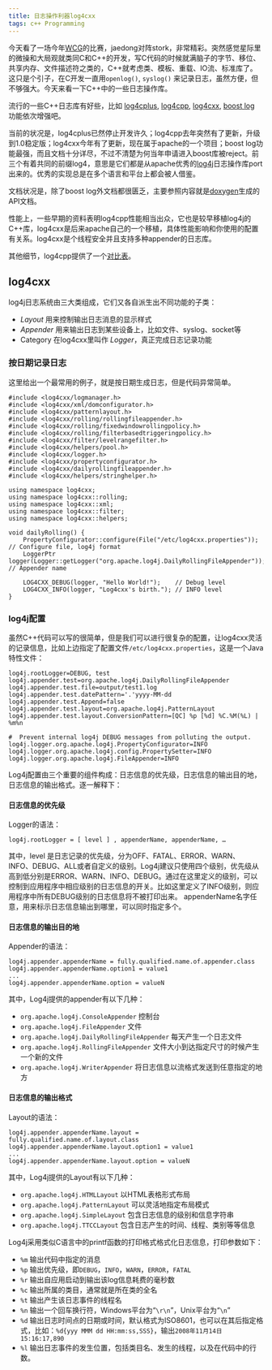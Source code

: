 ```yaml
---
title: 日志操作利器log4cxx
tags: c++ Programming
---
```


今天看了一场今年[WCG](http://en.wikipedia.org/wiki/World_Cyber_Games)的比赛，jaedong对阵stork，非常精彩。突然感觉星际里的微操和大局观就类同C和C++的开发，写C代码的时候就满脑子的字节、移位、共享内存、文件描述符之类的，C++就考虑类、模板、重载、IO流、标准库了。这只是个引子，在C开发一直用`openlog()`, `syslog()` 来记录日志，虽然方便，但不够强大。今天来看一下C++中的一些日志操作库。

流行的一些C++日志库有好些，比如 [log4cplus](http://log4cplus.sourceforge.net), [log4cpp](http://log4cpp.sourceforge.net), [log4cxx](http://logging.apache.org/log4cxx), [boost log](http://torjo.com/) 功能依次增强吧。

当前的状况是，log4cplus已然停止开发许久；log4cpp去年突然有了更新，升级到1.0稳定版；log4cxx今年有了更新，现在属于apache的一个项目；boost log功能最强，而且文档十分详尽，不过不清楚为何当年申请进入boost库被reject。前三个有着共同的前缀log4，意思是它们都是从apache优秀的[log4j](http://logging.apache.org/log4j/)日志操作库port出来的。优秀的实现总是在多个语言和平台上都会被人借鉴。

文档状况是，除了boost log外文档都很匮乏，主要参照内容就是[doxygen](http://www.doxygen.org)生成的API文档。

性能上，一些早期的资料表明log4cpp性能相当出众，它也是较早移植log4j的C++库，log4cxx是后来apache自己的一个移植，具体性能影响和你使用的配置有关系。log4cxx是个线程安全并且支持多种appender的日志库。

其他细节，log4cpp提供了一个[对比表](http://log4cpp.hora-obscura.de/index.php/LoggingLibraryForCpp)。

## log4cxx

log4j日志系统由三大类组成，它们又各自派生出不同功能的子类：

- *Layout* 用来控制输出日志消息的显示样式
- *Appender* 用来输出日志到某些设备上，比如文件、syslog、socket等
- Category 在log4cxx里叫作 *Logger*，真正完成日志记录功能

### 按日期记录日志

这里给出一个最常用的例子，就是按日期生成日志，但是代码异常简单。

    #include <log4cxx/logmanager.h>
    #include <log4cxx/xml/domconfigurator.h>
    #include <log4cxx/patternlayout.h>
    #include <log4cxx/rolling/rollingfileappender.h>
    #include <log4cxx/rolling/fixedwindowrollingpolicy.h>
    #include <log4cxx/rolling/filterbasedtriggeringpolicy.h>
    #include <log4cxx/filter/levelrangefilter.h>
    #include <log4cxx/helpers/pool.h>
    #include <log4cxx/logger.h>
    #include <log4cxx/propertyconfigurator.h>
    #include <log4cxx/dailyrollingfileappender.h>
    #include <log4cxx/helpers/stringhelper.h>

    using namespace log4cxx;
    using namespace log4cxx::rolling;
    using namespace log4cxx::xml;
    using namespace log4cxx::filter;
    using namespace log4cxx::helpers;

    void dailyRolling() {
        PropertyConfigurator::configure(File("/etc/log4cxx.properties")); // Configure file, log4j format
        LoggerPtr logger(Logger::getLogger("org.apache.log4j.DailyRollingFileAppender")); // Appender name

        LOG4CXX_DEBUG(logger, "Hello World!");    // Debug level
        LOG4CXX_INFO(logger, "Log4cxx's birth."); // INFO level
    }

### log4j配置

虽然C++代码可以写的很简单，但是我们可以进行很复杂的配置，让log4cxx灵活的记录信息，比如上边指定了配置文件`/etc/log4cxx.properties`，这是一个Java特性文件：

    log4j.rootLogger=DEBUG, test
    log4j.appender.test=org.apache.log4j.DailyRollingFileAppender
    log4j.appender.test.file=output/test1.log
    log4j.appender.test.datePattern='.'yyyy-MM-dd
    log4j.appender.test.Append=false
    log4j.appender.test.layout=org.apache.log4j.PatternLayout
    log4j.appender.test.layout.ConversionPattern=[QC] %p [%d] %C.%M(%L) | %m%n

    #  Prevent internal log4j DEBUG messages from polluting the output.
    log4j.logger.org.apache.log4j.PropertyConfigurator=INFO
    log4j.logger.org.apache.log4j.config.PropertySetter=INFO
    log4j.logger.org.apache.log4j.FileAppender=INFO

Log4j配置由三个重要的组件构成：日志信息的优先级，日志信息的输出目的地，日志信息的输出格式。逐一解释下：

#### 日志信息的优先级

Logger的语法：

    log4j.rootLogger = [ level ] , appenderName, appenderName, …

其中，level 是日志记录的优先级，分为OFF、FATAL、ERROR、WARN、INFO、DEBUG、ALL或者自定义的级别。Log4j建议只使用四个级别，优先级从高到低分别是ERROR、WARN、INFO、DEBUG。通过在这里定义的级别，可以控制到应用程序中相应级别的日志信息的开关。比如这里定义了INFO级别，则应用程序中所有DEBUG级别的日志信息将不被打印出来。 appenderName名字任意，用来标示日志信息输出到哪里，可以同时指定多个。

#### 日志信息的输出目的地

Appender的语法：

    log4j.appender.appenderName = fully.qualified.name.of.appender.class
    log4j.appender.appenderName.option1 = value1
    ...
    log4j.appender.appenderName.option = valueN

其中，Log4j提供的appender有以下几种：

- `org.apache.log4j.ConsoleAppender` 控制台
- `org.apache.log4j.FileAppender` 文件
- `org.apache.log4j.DailyRollingFileAppender` 每天产生一个日志文件
- `org.apache.log4j.RollingFileAppender` 文件大小到达指定尺寸的时候产生一个新的文件
- `org.apache.log4j.WriterAppender` 将日志信息以流格式发送到任意指定的地方

#### 日志信息的输出格式

Layout的语法：

    log4j.appender.appenderName.layout = fully.qualified.name.of.layout.class
    log4j.appender.appenderName.layout.option1 = value1
    ...
    log4j.appender.appenderName.layout.option = valueN

其中，Log4j提供的Layout有以下几种：

- `org.apache.log4j.HTMLLayout` 以HTML表格形式布局
- `org.apache.log4j.PatternLayout` 可以灵活地指定布局模式
- `org.apache.log4j.SimpleLayout` 包含日志信息的级别和信息字符串
- `org.apache.log4j.TTCCLayout` 包含日志产生的时间、线程、类别等等信息

Log4j采用类似C语言中的printf函数的打印格式格式化日志信息，打印参数如下：

- `%m` 输出代码中指定的消息
- `%p` 输出优先级，即`DEBUG`，`INFO`，`WARN`，`ERROR`，`FATAL`
- `%r` 输出自应用启动到输出该log信息耗费的毫秒数
- `%c` 输出所属的类目，通常就是所在类的全名
- `%t` 输出产生该日志事件的线程名
- `%n` 输出一个回车换行符，Windows平台为“`\r\n`”，Unix平台为“`\n`”
- `%d` 输出日志时间点的日期或时间，默认格式为ISO8601，也可以在其后指定格式，比如：`%d{yyy MMM dd HH:mm:ss,SSS}`，输出`2008年11月14日 15:16:17,890`
- `%l` 输出日志事件的发生位置，包括类目名、发生的线程，以及在代码中的行数。
